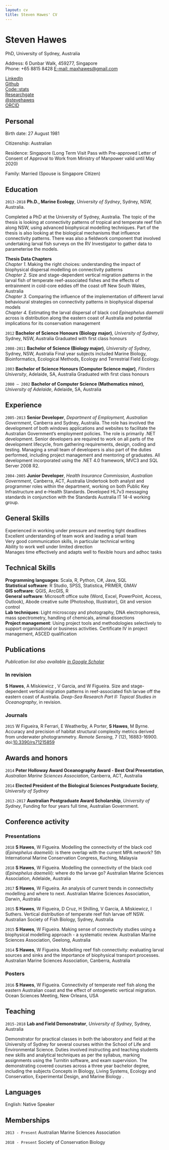 ```yaml
---
layout: cv
title: Steven Hawes' CV
---
```

# Steven Hawes
PhD, University of Sydney, Australia

Address: 6 Dunbar Walk, 459277, Singapore<br>
Phone: +65 8815 8428
<a href="maxhawes@gmail.com">E-mail: maxhawes@gmail.com</a>

<div id="webaddress">
 <a href="http://www.linkedin.com/in/steven-hawes-biologist"><i class="fab fa-linkedin"></i> LinkedIn</a><br>
  <a href="https://github.com/shawes"><i class="fab fa-github"></i> Github</a><br>
  <a href="https://codestats.net/users/shawes"><i class="fas fa-file-code"></i>  Code::stats</a><br>
  <a href="https://www.researchgate.net/profile/Steven_Hawes"><i class="ai ai-researchgate"></i> Researchgate</a><br>
  <a href="https://twitter.com/stevehawes"><i class="fab fa-twitter"></i> @stevehawes</a><br>
    <a href="https://orcid.org/0000-0003-4463-3419"><i class="ai ai-orcid"></i> ORCID</a><br>
</div>

## Personal

Birth date: 27 August 1981

Citizenship: Australian

Residence: Singapore (Long Term Visit Pass with Pre-approved Letter of Consent of Approval to Work from Ministry of Manpower valid until May 2020)

Family: Married (Spouse is Singapore Citizen)

## Education

`2013-2018`
**Ph.D., Marine Ecology**, *University of Sydney*, Sydney, NSW, Australia.

 Completed a PhD at the University of Sydney, Australia. The topic of the thesis is looking at connectivity patterns of tropical and temperate reef fish along NSW, using advanced biophysical modelling techniques. Part of the thesis is also looking at the biological mechanisms that influence connectivity patterns. There was also a fieldwork component that involved undertaking larval fish surveys on the RV Investigator to gather data to parameterise the models.

 **Thesis Data Chapters**<br>
*Chapter 1*. Making the right choices: understanding the impact of biophysical dispersal modelling on connectivity patterns<br>
*Chapter 2.* Size and stage-dependent vertical migration patterns in the larval fish of temperate reef-associated fishes and the effects of entrainment in cold-core eddies off the coast off New South Wales, Australia<br>
*Chapter 3.* Comparing the influence of the implementation of different larval behavioural strategies on connectivity patterns in biophysical dispersal models<br>
*Chapter 4.* Estimating the larval dispersal of black cod *Epinephelus daemelii* across is distribution along the eastern coast of Australia and potential implications for its conservation management<br>

`2012`
**Bachelor of Science Honours (Biology major)**, *University of Sydney*, Sydney, NSW, Australia
Graduated with first class honours

`2008-2011`
**Bachelor of Science (Biology major)**, *University of Sydney*, Sydney, NSW, Australia
Final year subjects included Marine Biology, Bioinformatics, Ecological Methods, Ecology and Terrestrial Field Ecology.

`2003`
**Bachelor of Science Honours (Computer Science major)**, *Flinders University*, Adelaide, SA, Australia
Graduated with first class honours

`2000 – 2002`
**Bachelor of Computer Science (Mathematics minor)**, *University of Adelaide*, Adelaide, SA, Australia

## Experience

`2005-2013`
**Senior Developer**, *Department of Employment, Australian Government*, Canberra and Sydney, Australia.
The role has involved the development of both windows applications and websites to facilitate the Australian Government’s employment policies. The role is primarily .NET development. Senior developers are required to work on all parts of the development lifecycle, from gathering requirements, design, coding and testing. Managing a small team of developers is also part of the duties performed, including project management and mentoring of graduates. All development incorporated using the .NET 4.0 framework, MVC3 and SQL Server 2008 R2.

`2004-2005`
**Junior Developer**, *Health Insurance Commission, Australian Government*, Canberra, ACT, Australia
Undertook both analyst and programmer roles within the department, working on both Public Key Infrastructure and e-Health Standards. Developed HL7v3 messaging standards in conjunction with the Standards Australia IT 14-4 working group.

## General Skills

Experienced in working under pressure and meeting tight deadlines<br>
Excellent understanding of team work and leading a small team<br>
Very good communication skills, in particular technical writing<br>
Ability to work well under limited direction<br>
Manages time effectively and adapts well to flexible hours and adhoc tasks<br>

## Technical Skills
**Programming languages**: Scala, R, Python, C#,  Java, SQL<br>
**Statistical software**: R Studio, SPSS, Statistica, PRIMER, GMAV<br>
**GIS software**: QGIS, ArcGIS, R<br>
**General software**: Microsoft office suite (Word, Excel, PowerPoint, Access, Outlook), Abode creative suite (Photoshop, Illustrator), Git and version control<br>
**Lab techniques**: Light microscopy and photography, DNA electrophoresis, mass spectrometry, handling of chemicals, animal dissections<br>
**Project management**: Using project tools and methodologies selectively to support organisational or business activities. Certificate IV in project management, ASCED qualification

## Publications

*Publication list also available [in Google Scholar](https://scholar.google.com.sg/citations?hl=en&user=ouQvUUQAAAAJ)*

### In revision

**S Hawes**,  A Miskiewicz , V Garcia, and W Figueira. Size and stage-dependent vertical migration patterns in reef-associated fish larvae off the eastern coast of Australia. *Deep-Sea Research Part II: Topical Studies in Oceanography*, in revision.

### Journals

`2015`
W Figueira, R Ferrari, E Weatherby, A Porter, **S Hawes**, M Byrne. Accuracy and precision of habitat structural complexity metrics derived from underwater photogrammetry. *Remote Sensing*, 7 (12), 16883-16900.  doi:[10.3390/rs71215859](https://doi.org/10.3390/rs71215859)

## Awards and honors

`2014`
  **Peter Holloway Award Oceanography Award - Best Oral Presentation**, *Australian Marine Sciences Association*,  Canberra, ACT,  Australia
  
`2014`
**Elected President of the Biological Sciences Postgraduate Society**, *University of Sydney*

`2013-2017`
**Australian Postgraduate Award Scholarship**, *University of Sydney*, Funding for four years full time, Australian Government.

## Conference activity

### Presentations

`2018`
**S Hawes**, W Figueira. Modelling the connectivity of the black cod (*Epinephelus daemelii*): is there overlap with the current MPA network? 5th International Marine Conservation Congress, Kuching, Malaysia

`2018`
**S Hawes**, W Figueira. Modelling the connectivity of the black cod (*Epinephelus daemelii*): where do the larvae go?  Australian Marine Sciences Association, Adelaide, Australia

`2017`
**S Hawes**, W Figueira. An analysis of current trends in connectivity modelling and where to next. Australian Marine Sciences Association, Darwin, Australia

`2015`
**S Hawes**, W Figueira, D Cruz,  H Shilling, V Garcia, A Miskiewicz, I Suthers. Vertical distribution of temperate reef fish larvae off NSW. Australian Society of Fish Biology, Sydney, Australia

`2015`
**S Hawes**, W Figueira. Making sense of connectivity studies using a
biophysical modelling approach - a systematic review. Australian Marine Sciences Association, Geelong, Australia

`2014`
**S Hawes**, W Figueira. Modelling reef fish connectivity: evaluating larval sources and sinks and the importance of biophysical transport processes. Australian Marine Sciences Association, Canberra, Australia

### Posters 

`2016`
**S Hawes**, W Figueira. Connectivity of temperate reef fish along the eastern Australian coast and the effect of ontogenetic vertical migration. Ocean Sciences Meeting, New Orleans, USA

## Teaching

`2015-2018`
**Lab and Field Demonstrator**, *University of Sydney*, Sydney, Australia <br>

Demonstrator for practical classes in both the laboratory and field at the University of Sydney for several courses within the School of Life and Environmental Science. Duties involved instructing and teaching students new skills and analytical techniques as per the syllabus, marking assignments using the Turnitin software, and exam supervision. The demonstrating covered courses across a three year bachelor degree, including the subjects Concepts in Biology, Living Systems, Ecology and Conservation, Experimental Design, and Marine Biology .

## Languages

English: Native Speaker

## Memberships

`2013 - Present`
Australian Marine Sciences Association

`2018 - Present`
Society of Conservation Biology